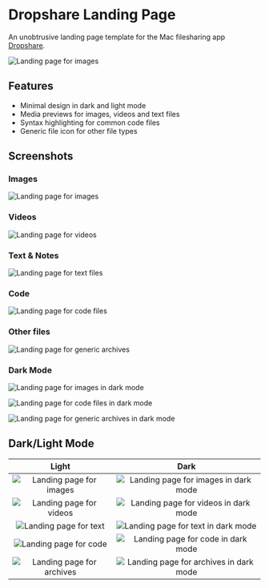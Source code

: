 # Dropshare Landing Page

An unobtrusive landing page template for the Mac filesharing app [Dropshare](https://getdropsha.re).

![Landing page for images](./art/image-light.png)

## Features

* Minimal design in dark and light mode
* Media previews for images, videos and text files
* Syntax highlighting for common code files
* Generic file icon for other file types

## Screenshots

### Images

![Landing page for images](./art/image-light.png)

### Videos

![Landing page for videos](./art/video-light.png)

### Text & Notes

![Landing page for text files](./art/markdown-light.png)

### Code

![Landing page for code files](./art/code-light.png)

### Other files

![Landing page for generic archives](./art/archive-light.png)

### Dark Mode

![Landing page for images in dark mode](./art/image-dark.png)

![Landing page for code files in dark mode](./art/code-dark.png)

![Landing page for generic archives in dark mode](./art/archive-dark.png)

## Dark/Light Mode

Light             |  Dark
:-------------------------:|:-------------------------:
![Landing page for images](./art/image-light.png) | ![Landing page for images in dark mode](./art/image-dark.png)
![Landing page for videos](./art/video-light.png) | ![Landing page for videos in dark mode](./art/video-dark.png)
![Landing page for text](./art/markdown-light.png) | ![Landing page for text in dark mode](./art/markdown-dark.png)
![Landing page for code](./art/code-light.png) | ![Landing page for code in dark mode](./art/code-dark.png)
![Landing page for archives](./art/archive-light.png) | ![Landing page for archives in dark mode](./art/archive-dark.png)
